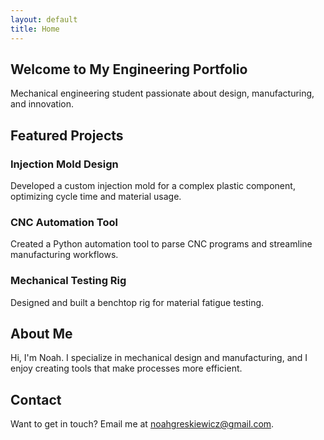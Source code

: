 ```yaml
---
layout: default
title: Home
---
```


<!-- AOS CSS -->
<link rel="stylesheet" href="https://unpkg.com/aos@next/dist/aos.css" />


<section id="hero" data-aos="fade-up">
  <h1>Welcome to My Engineering Portfolio</h1>
  <p>Mechanical engineering student passionate about design, manufacturing, and innovation.</p>
</section>

<section id="projects" data-aos="fade-up">
  <h2>Featured Projects</h2>
  <div class="project-card" data-aos="fade-right">
    <h3>Injection Mold Design</h3>
    <p>Developed a custom injection mold for a complex plastic component, optimizing cycle time and material usage.</p>
  </div>
  <div class="project-card" data-aos="fade-left">
    <h3>CNC Automation Tool</h3>
    <p>Created a Python automation tool to parse CNC programs and streamline manufacturing workflows.</p>
  </div>
  <div class="project-card" data-aos="fade-right">
    <h3>Mechanical Testing Rig</h3>
    <p>Designed and built a benchtop rig for material fatigue testing.</p>
  </div>
</section>

<section id="about" data-aos="fade-up">
  <h2>About Me</h2>
  <p>Hi, I'm Noah. I specialize in mechanical design and manufacturing, and I enjoy creating tools that make processes more efficient.</p>
</section>

<section id="contact" data-aos="fade-up">
  <h2>Contact</h2>
  <p>Want to get in touch? Email me at <a href="mailto:noahgreskiewicz@gmail.com">noahgreskiewicz@gmail.com</a>.</p>
</section>


<!-- AOS JS -->
<script src="https://unpkg.com/aos@next/dist/aos.js"></script>
<script>
  AOS.init({
    duration: 1000,
    once: true,
  });
</script>
